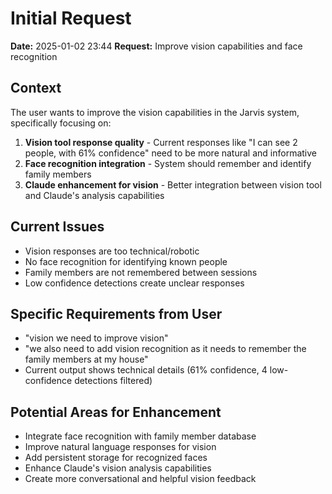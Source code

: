# Initial Request

**Date:** 2025-01-02 23:44
**Request:** Improve vision capabilities and face recognition

## Context
The user wants to improve the vision capabilities in the Jarvis system, specifically focusing on:

1. **Vision tool response quality** - Current responses like "I can see 2 people, with 61% confidence" need to be more natural and informative
2. **Face recognition integration** - System should remember and identify family members
3. **Claude enhancement for vision** - Better integration between vision tool and Claude's analysis capabilities

## Current Issues
- Vision responses are too technical/robotic
- No face recognition for identifying known people
- Family members are not remembered between sessions
- Low confidence detections create unclear responses

## Specific Requirements from User
- "vision we need to improve vision"
- "we also need to add vision recognition as it needs to remember the family members at my house"
- Current output shows technical details (61% confidence, 4 low-confidence detections filtered)

## Potential Areas for Enhancement
- Integrate face recognition with family member database
- Improve natural language responses for vision
- Add persistent storage for recognized faces
- Enhance Claude's vision analysis capabilities
- Create more conversational and helpful vision feedback